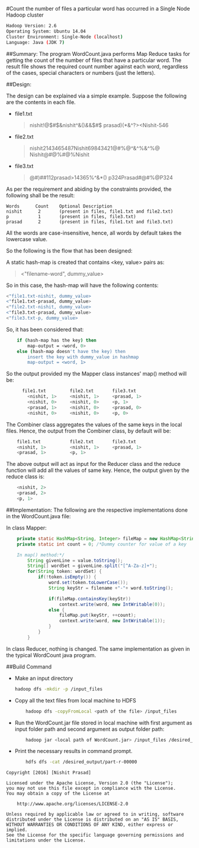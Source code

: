 #Count the number of files a particular word has occurred in a Single Node Hadoop cluster
```sh
Hadoop Version: 2.6
Operating System: Ubuntu 14.04
Cluster Environment: Single-Node (localhost)
Language: Java (JDK 7)
```
##Summary:
The program WordCount.java performs Map Reduce tasks for getting the count of the number of files that have a particular word. The result file shows the required count number against each word, regardless of the cases, special characters or numbers (just the letters).

##Design:

The design can be explained via a simple example.
Suppose the following are the contents in each file.

-   file1.txt
	>nishit!@$#$&nishit^&()*&*&$#$
	>prasad)(*&^?><Nishit-546

-   file2.txt
	>nishit2143465487Nishit69843421@#%@^&^%&^%@
	>Nishit@#@%#@%Nishit

-   file3.txt
	>@#)##112prasad>14365%^&*()
	>p324Prasad#@#%@P324

As per the requirement and abiding by the constraints provided, the following shall be the result:
```
Words      Count    Optional Description
nishit	    2		(present in files, file1.txt and file2.txt)
p	        1		(present in files, file3.txt)
prasad	    2		(present in files, file1.txt and file3.txt)
```
All the words are case-insensitive, hence, all words by default takes the lowercase value.

So the following is the flow that has been designed:

A static hash-map is created that contains <key, value> pairs as:
><"filename-word", dummy_value>

So in this case, the hash-map will have the following contents:
```sh
<"file1.txt-nishit, dummy_value>
<"file1.txt-prasad, dummy_value>
<"file2.txt-nishit, dummy_value>
<"file3.txt-prasad, dummy_value>
<"file3.txt-p, dummy_value>
```
So, it has been considered that:
```sh
	if (hash-map has the key) then
		map-output = <word, 0>
	else (hash-map doesn't have the key) then
		insert the key with dummy_value in hashmap
		map-output = <word, 1>
```
So the output provided my the Mapper class instances' map() method will be:
```sh
      file1.txt			file2.txt		file3.txt
		<nishit, 1>		<nishit, 1>		<prasad, 1>
		<nishit, 0>		<nishit, 0>		<p, 1>
		<prasad, 1>		<nishit, 0>		<prasad, 0>
		<nishit, 0>		<nishit, 0>		<p, 0>
```
The Combiner class aggregates the values of the same keys in the local files.
Hence, the output from the Combiner class, by default will be:
```sh
    file1.txt			file2.txt		file3.txt
	<nishit, 1>		    <nishit, 1>		<prasad, 1>
	<prasad, 1>			<p, 1>
```
The above output will act as input for the Reducer class and the reduce function will add all the values of same key.
Hence, the output given by the reduce class is:
```sh
    <nishit, 2>
    <prasad, 2>
    <p, 1>
```
##Implementation:
The following are the respective implementations done in the WordCount.java file:

In class Mapper:
```java
	private static HashMap<String, Integer> fileMap = new HashMap<String, Integer>();
	private static int count = 0; /*Dummy counter for value of a key

	In map() method:*/
		String givenLine = value.toString();
		String[] wordSet = givenLine.split("[^A-Za-z]+");
		for(String token: wordSet) {
			if(!token.isEmpty()) {
				word.set(token.toLowerCase());
				String keyStr = filename +"-"+ word.toString();

				if(fileMap.containsKey(keyStr))
					context.write(word, new IntWritable(0));
				else {
					fileMap.put(keyStr, ++count);
					context.write(word, new IntWritable(1));
				}
			}
		}
```
In class Reducer, nothing is changed. The same implementation as given in the typical WordCount java program.

##Build Command

- Make an input directory
    ```sh
    hadoop dfs -mkdir -p /input_files
    ```
- Copy all the text files from local machine to HDFS
    ```sh
        hadoop dfs -copyFromLocal <path of the file> /input_files
    ```
- Run the WordCount.jar file stored in local machine with first argument as input folder path and second argument as output folder path:
    ```sh
        hadoop jar <local path of WordCount.jar> /input_files /desired_output
    ```
- Print the necessary results in command prompt.
    ```sh	
        hdfs dfs -cat /desired_output/part-r-00000
    ```

```
Copyright [2016] [Nishit Prasad]

Licensed under the Apache License, Version 2.0 (the "License");
you may not use this file except in compliance with the License.
You may obtain a copy of the License at

    http://www.apache.org/licenses/LICENSE-2.0

Unless required by applicable law or agreed to in writing, software
distributed under the License is distributed on an "AS IS" BASIS,
WITHOUT WARRANTIES OR CONDITIONS OF ANY KIND, either express or implied.
See the License for the specific language governing permissions and
limitations under the License.
```
